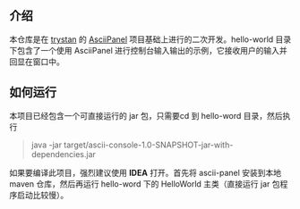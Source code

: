 ## 介绍

本仓库是在 [trystan](https://github.com/trystan) 的 [AsciiPanel](https://github.com/trystan/AsciiPanel) 项目基础上进行的二次开发。hello-world 目录下包含了一个使用 AsciiPanel 进行控制台输入输出的示例，它接收用户的输入并回显在窗口中。

## 如何运行

本项目已经包含一个可直接运行的 jar 包，只需要cd 到 hello-word 目录，然后执行
> java -jar target/ascii-console-1.0-SNAPSHOT-jar-with-dependencies.jar

如果要编译此项目，强烈建议使用 **IDEA** 打开。首先将 ascii-panel 安装到本地 maven 仓库，然后再运行 hello-word 下的 HelloWorld 主类（直接运行 jar 包程序启动比较慢）。
